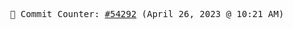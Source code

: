 <p align="center">
    <samp>
        📮 Commit Counter: <a href="https://github.com/Javascript-void0/Javascript-void0/commits/main">#54292</a> (April 26, 2023 @ 10:21 AM)
    </samp>
</p>